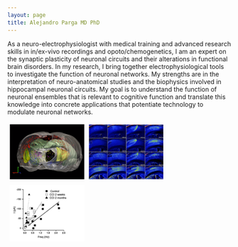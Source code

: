 ```yaml
---
layout: page
title: Alejandro Parga MD PhD
---
```


As a neuro-electrophysiologist with medical training and advanced research skills in in/ex-vivo recordings and opoto/chemogenetics, I am an expert on the synaptic plasticity of neuronal circuits and their alterations in functional brain disorders. In my research, I bring together electrophysiological tools to investigate the function of neuronal networks. My strengths are in the interpretation of neuro-anatomical studies and the biophysics involved in hippocampal neuronal circuits. My goal is to understand the function of neuronal ensembles that is relevant to cognitive function and translate this knowledge into concrete applications that potentiate technology to modulate neuronal networks.

<style>
.container {
  position: relative;
  width: 100%;
}

.image {
  display: block;
  width: 100%;
  height: auto;
}

.overlay {
  position: absolute;
  top: 0;
  bottom: 0;
  left: 0;
  right: 0;
  height: 100%;
  width: 100%;
  opacity: 0;
  transition: .5s ease;
  background-color:  #78C2AD;
}

.container:hover .overlay {
  opacity: 0.9;
}

.text {
  color: white;
  font-size: 20px;
  position: absolute;
  top: 50%;
  left: 50%;
  transform: translate(-50%, -50%);
  -ms-transform: translate(-50%, -50%);
}

.column {
  float: left;
  width: 33.33%;
  padding: 5px;
}

/* Clear floats after image containers */
.row::after {
  content: "";
  clear: both;
  display: table;
}

@media screen and (max-width: 500px) {
  .column {
    width: 100%;
  }
}
</style>

<div class="row"> 
  <div class="column">
  	  <div class="container">
        <img src="/content/images/p1.png" class="img-responsive" style="max-width:100%;height:auto;">
    	<div class="overlay">
        <a href="/pages/project1.html" title="Tracing Neuronal Circuits">
    		<div class="text">Tracing Neuronal Circuits</div>
        </a>
    	</div>
  	  </div>
   </div>
  <div class="column"> 
      <div class="container">
        <img src="/content/images/p2.png" class="img-responsive" style="max-width:100%;height:auto;">
    	  <a href="/pages/project2.html" title="Opto/Chemogenetics and Cortical Spreading Depression">
        <div class="overlay">
    		  <div class="text">Opto/Chemogenetics and Cortical Spreading Depression</div>
    	  </div>
        </a>
  	  </div>
  </div>
  <div class="column">
    <a href="/pages/project3.html" title="Tonic Inhibition and Traumatic Brain Injury">
    	<div class="container">
        <img src="/content/images/p3.png" class="img-responsive" style="max-width:100%;height:auto;">
    	  <div class="overlay">
   	 		  <div class="text">Tonic Inhibition and Traumatic Brain Injury</div>
    	  </div>
   	  </div>
    </a>
   </div>
</div>
